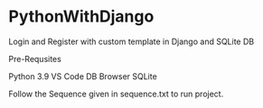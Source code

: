 # PythonWithDjango

Login and Register with custom template in Django and SQLite DB

Pre-Requsites

Python 3.9
VS Code
DB Browser SQLite

Follow the Sequence given in sequence.txt to run project.
